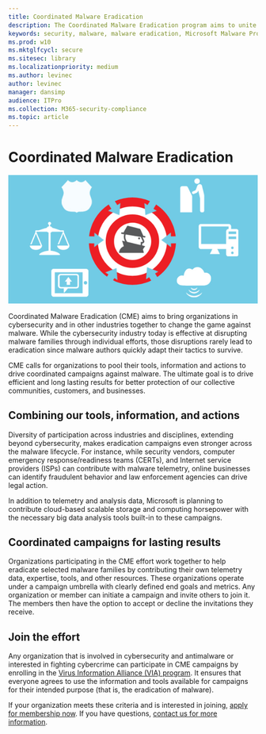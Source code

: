 ```yaml
---
title: Coordinated Malware Eradication
description: The Coordinated Malware Eradication program aims to unite security organizations to disrupt the malware ecosystem.
keywords: security, malware, malware eradication, Microsoft Malware Protection Center, MMPC
ms.prod: w10
ms.mktglfcycl: secure
ms.sitesec: library
ms.localizationpriority: medium
ms.author: levinec
author: levinec
manager: dansimp
audience: ITPro
ms.collection: M365-security-compliance  
ms.topic: article
---
```

# Coordinated Malware Eradication

![coordinated-malware-eradication](images/CoordinatedMalware.png)

Coordinated Malware Eradication (CME) aims to bring organizations in cybersecurity and in other industries together to change the game against malware. While the cybersecurity industry today is effective at disrupting malware families through individual efforts, those disruptions rarely lead to eradication since malware authors quickly adapt their tactics to survive.

CME calls for organizations to pool their tools, information and actions to drive coordinated campaigns against malware. The ultimate goal is to drive efficient and long lasting results for better protection of our collective communities, customers, and businesses.

## Combining our tools, information, and actions

Diversity of participation across industries and disciplines, extending beyond cybersecurity, makes eradication campaigns even stronger across the malware lifecycle. For instance, while security vendors, computer emergency response/readiness teams (CERTs), and Internet service providers (ISPs) can contribute with malware telemetry, online businesses can identify fraudulent behavior and law enforcement agencies can drive legal action.

In addition to telemetry and analysis data, Microsoft is planning to contribute cloud-based scalable storage and computing horsepower with the necessary big data analysis tools built-in to these campaigns.

## Coordinated campaigns for lasting results

Organizations participating in the CME effort work together to help eradicate selected malware families by contributing their own telemetry data, expertise, tools, and other resources. These organizations operate under a campaign umbrella with clearly defined end goals and metrics. Any organization or member can initiate a campaign and invite others to join it. The members then have the option to accept or decline the invitations they receive.

## Join the effort

Any organization that is involved in cybersecurity and antimalware or interested in fighting cybercrime can participate in CME campaigns by enrolling in the [Virus Information Alliance (VIA) program](virus-information-alliance-criteria.md). It ensures that everyone agrees to use the information and tools available for campaigns for their intended purpose (that is, the eradication of malware).

If your organization meets these criteria and is interested in joining, [apply for membership now](https://www.microsoft.com/en-us/wdsi/alliances/apply-alliance-membership). If you have questions, [contact us for more information](https://www.microsoft.com/en-us/wdsi/alliances/collaboration-inquiry).
